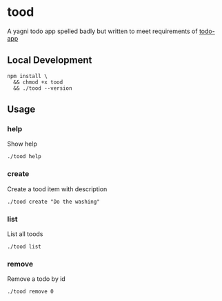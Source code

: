 # tood

A yagni todo app spelled badly but written to meet requirements of [todo-app](https://gist.github.com/CheeseStick/2009ecac9973617a619b7d1a9642ce30)

## Local Development

```
npm install \
  && chmod +x tood
  && ./tood --version
```

## Usage

### help

Show help

```
./tood help
```

### create

Create a tood item with description

```
./tood create "Do the washing"
```
### list

List all toods

```
./tood list
```

### remove

Remove a todo by id

```
./tood remove 0
```
